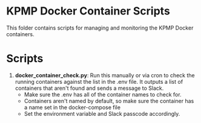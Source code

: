 # KPMP Docker Container Scripts 
This folder contains scripts for managing and monitoring the KPMP Docker containers.

# Scripts
1. **docker_container_check.py**: Run this manually or via cron to check the running containers against the list in the .env file. It outputs a list of containers that aren't found and sends a message to Slack. 
   - Make sure the .env has all of the container names to check for.
   - Containers aren't named by default, so make sure the container has a name set in the docker-compose file
   - Set the environment variable and Slack passcode accordingly. 
